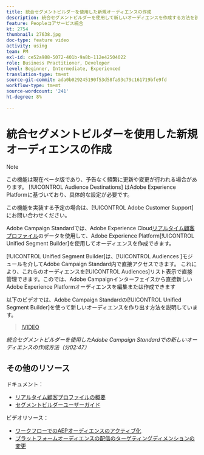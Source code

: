 ```yaml
---
title: 統合セグメントビルダーを使用した新規オーディエンスの作成
description: 統合セグメントビルダーを使用して新しいオーディエンスを作成する方法を説明します
feature: Peopleコアサービス統合
kt: 2754
thumbnail: 27638.jpg
doc-type: feature video
activity: using
team: PM
exl-id: ce52a988-5072-401b-9a8b-112e42504022
role: Business Practitioner, Developer
level: Beginner, Intermediate, Experienced
translation-type: tm+mt
source-git-commit: ada0b029245190f53d58fa93c79c161719bfe9fd
workflow-type: tm+mt
source-wordcount: '241'
ht-degree: 8%

---
```


# 統合セグメントビルダーを使用した新規オーディエンスの作成

>[!NOTE]
>
>この機能は現在ベータ版であり、予告なく頻繁に更新や変更が行われる場合があります。 [!UICONTROL Audience Destinations] はAdobe Experience Platformに基づいており、具体的な設定が必要です。
>
>この機能を実装する予定の場合は、[!UICONTROL Adobe Customer Support]にお問い合わせください。

Adobe Campaign Standardでは、Adobe Experience Cloud[リアルタイム顧客プロファイル](https://docs.adobe.com/content/help/en/platform-learn/tutorials/profiles/understanding-the-real-time-customer-profile.html)のデータを使用して、Adobe Experience Platform[!UICONTROL Unified Segment Builder]を使用してオーディエンスを作成できます。

[!UICONTROL Unified Segment Builder]は、[!UICONTROL Audiences ]モジュールを介してAdobe Campaign Standard内で直接アクセスできます。 これにより、これらのオーディエンスを[!UICONTROL Audiences]リスト表示で直接管理できます。このでは、Adobe Campaignインターフェイスから直接新しいAdobe Experience Platformオーディエンスを編集または作成できます

以下のビデオでは、Adobe Campaign Standardの[!UICONTROL Unified Segment Builder]を使って新しいオーディエンスを作り出す方法を説明しています。

>[!VIDEO](https://video.tv.adobe.com/v/27638?quality=12)

*統合セグメントビルダーを使用したAdobe Campaign Standardでの新しいオーディエンスの作成方法（分02:47）*

## その他のリソース

ドキュメント：

* [リアルタイム顧客プロファイルの概要](https://www.adobe.io/apis/experienceplatform/home/profile-identity-segmentation/profile-identity-segmentation-services.html#!api-specification/markdown/narrative/technical_overview/unified_profile_architectural_overview/unified_profile_architectural_overview.md)
* [セグメントビルダーユーザーガイド](https://www.adobe.io/apis/experienceplatform/home/profile-identity-segmentation/profile-identity-segmentation-services.html#!api-specification/markdown/narrative/technical_overview/segmentation/segment-builder-guide.md)

ビデオリソース：

* [ワークフローでのAEPオーディエンスのアクティブ化](/help/profiles-and-audiences/audience-destinations/activating-aep-audiences.md)
* [プラットフォームオーディエンスの配信のターゲティングディメンションの変更](/help/profiles-and-audiences/audience-destinations/changing-targeting-dimension.md)
